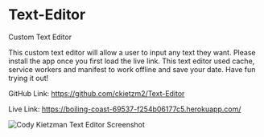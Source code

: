 # Text-Editor
Custom Text Editor

This custom text editor will allow a user to input any text they want.  Please install the app once you first load the live link.  This text editor used cache, service workers and manifest to work offline and save your date.  Have fun trying it out!

GitHub Link: https://github.com/ckietzm2/Text-Editor

Live Link: https://boiling-coast-69537-f254b06177c5.herokuapp.com/

![Cody Kietzman Text Editor Screenshot](https://github.com/ckietzm2/Text-Editor/assets/143734933/d6ff218f-7543-4343-8ab2-f8440edfaa71)
